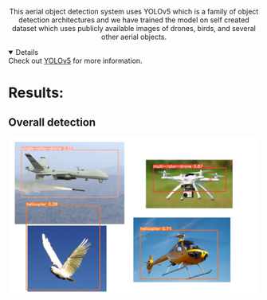 <div align="center">
<p>
 This aerial object detection system uses YOLOv5 which is a family of object detection architectures and we have trained the model on self created dataset which uses publicly available images of drones, birds, and several other aerial objects.
</p>
</div>

</details>  

<details open>
 Check out <a href="https://github.com/ultralytics/yolov5">YOLOv5</a> for more information.
</details>

# Results:

## Overall detection
![img](Images/test.jpg)
<br />
